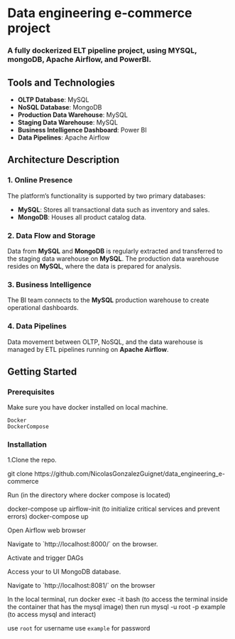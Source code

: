 <!DOCTYPE html>
<html lang="en">
<body>

<h1>Data engineering e-commerce project</h1>
<h3>A fully dockerized ELT pipeline project, using MYSQL, mongoDB, Apache Airflow, and PowerBI.</h3>

<h2>Tools and Technologies</h2>
<ul>
    <li><strong>OLTP Database</strong>: MySQL</li>
    <li><strong>NoSQL Database</strong>: MongoDB</li>
    <li><strong>Production Data Warehouse</strong>: MySQL</li>
    <li><strong>Staging Data Warehouse</strong>: MySQL</li>
    <li><strong>Business Intelligence Dashboard</strong>: Power BI</li>
    <li><strong>Data Pipelines</strong>: Apache Airflow</li>
</ul>

<h2>Architecture Description</h2>

<h3>1. Online Presence</h3>
<p>The platform’s functionality is supported by two primary databases:</p>
<ul>
    <li><strong>MySQL</strong>: Stores all transactional data such as inventory and sales.</li>
    <li><strong>MongoDB</strong>: Houses all product catalog data.</li>
</ul>

<h3>2. Data Flow and Storage</h3>
<p>Data from <strong>MySQL</strong> and <strong>MongoDB</strong> is regularly extracted and transferred to the staging data warehouse on <strong>MySQL</strong>. The production data warehouse resides on <strong>MySQL</strong>, where the data is prepared for analysis.</p>

<h3>3. Business Intelligence</h3>
<p>The BI team connects to the <strong>MySQL</strong> production warehouse to create operational dashboards.</p>

<h3>4. Data Pipelines</h3>
<p>Data movement between OLTP, NoSQL, and the data warehouse is managed by ETL pipelines running on <strong>Apache Airflow</strong>.</p>

<h2>Getting Started</h2>

<h3>Prerequisites</h3>

<p>Make sure you have docker installed on local machine.</p>

    Docker
    DockerCompose

<h3>Installation</h3>

<p> 1.Clone the repo. </p>

<p> git clone https://github.com/NicolasGonzalezGuignet/data_engineering_e-commerce </p>
<p>Run (in the directory where docker compose is located)</p>
 docker-compose up airflow-init                              (to initialize critical services and prevent errors)
 docker-compose up
<p>Open Airflow web browser</p>
<p>Navigate to `http://localhost:8000/` on the browser.</p>
<p>Activate and trigger DAGs</p>

<p>Access your to UI MongoDB database.</p>
<p>Navigate to `http://localhost:8081/` on the browser</p>

In the local terminal, run 
docker exec -it <mysql-container-name> bash       (to access the terminal inside the container that has the mysql image) 
then run 
mysql -u root -p example               (to access mysql and interact) 

use `root` for username
use `example` for password

</body>
</html>
